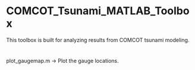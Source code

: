 # COMCOT_Tsunami_MATLAB_Toolbox
This toolbox is built for analyzing results from COMCOT tsunami modeling.

# 
plot_gaugemap.m -> Plot the gauge locations.
